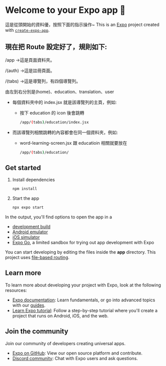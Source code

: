 # Welcome to your Expo app 👋

這是從頭開始的資料優，按照下面的指示操作~
This is an [Expo](https://expo.dev) project created with [`create-expo-app`](https://www.npmjs.com/package/create-expo-app).

## 現在把 Route 設定好了，規則如下:

/app ->這是頁面資料夾。

/(auth) ->這是註冊頁面。

/(tabs) ->這是導覽列，有四個導覽列。

由左到右分別是(home)、education、translation、user

- 每個資料夾中的 index.jsx 就是該導覽列的主頁，例如:

  - 按下 education 的 icon 後會跳轉

    ```bash
    /app/(tabs)/education/index.jsx
    ```

* 而該導覽列相關跳轉的內容都會在同一個資料夾，例如:

  - word-learning-screen.jsx 跟 educatioin 相關就要放在

    ```bash
    /app/(tabs)/education/
    ```

## Get started

1. Install dependencies

   ```bash
   npm install
   ```

2. Start the app

   ```bash
   npx expo start
   ```

In the output, you'll find options to open the app in a

- [development build](https://docs.expo.dev/develop/development-builds/introduction/)
- [Android emulator](https://docs.expo.dev/workflow/android-studio-emulator/)
- [iOS simulator](https://docs.expo.dev/workflow/ios-simulator/)
- [Expo Go](https://expo.dev/go), a limited sandbox for trying out app development with Expo

You can start developing by editing the files inside the **app** directory. This project uses [file-based routing](https://docs.expo.dev/router/introduction).

## Learn more

To learn more about developing your project with Expo, look at the following resources:

- [Expo documentation](https://docs.expo.dev/): Learn fundamentals, or go into advanced topics with our [guides](https://docs.expo.dev/guides).
- [Learn Expo tutorial](https://docs.expo.dev/tutorial/introduction/): Follow a step-by-step tutorial where you'll create a project that runs on Android, iOS, and the web.

## Join the community

Join our community of developers creating universal apps.

- [Expo on GitHub](https://github.com/expo/expo): View our open source platform and contribute.
- [Discord community](https://chat.expo.dev): Chat with Expo users and ask questions.
